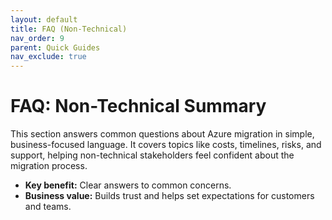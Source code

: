 ```yaml
---
layout: default
title: FAQ (Non-Technical)
nav_order: 9
parent: Quick Guides
nav_exclude: true
---
```


# FAQ: Non-Technical Summary

This section answers common questions about Azure migration in simple, business-focused language. It covers topics like costs, timelines, risks, and support, helping non-technical stakeholders feel confident about the migration process.

- **Key benefit:** Clear answers to common concerns.
- **Business value:** Builds trust and helps set expectations for customers and teams.
